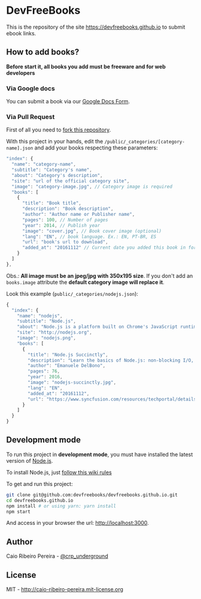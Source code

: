 # DevFreeBooks

This is the repository of the site https://devfreebooks.github.io to submit ebook links.

## How to add books?

**Before start it, all books you add must be freeware and for web developers**

### Via Google docs

You can submit a book via our [Google Docs Form](https://docs.google.com/forms/d/e/1FAIpQLSeXsmlLo3S7lJF82LGTOMoMpA4vg_T38Ez47gQoU6P6KaFwQg/viewform).

### Via Pull Request

First of all you need to [fork this repository](https://github.com/devfreebooks/devfreebooks.github.io/fork).

With this project in your hands, edit the `/public/_categories/[category-name].json` and add your books respecting these parameters:

``` javascript
"index": {
  "name": "category-name",
  "subtitle": "Category's name",
  "about": "Category's description",
  "site": "url of the official category site",
  "image": "category-image.jpg", // Category image is required
  "books": [
    {
      "title": "Book title",
      "description": "Book description",
      "author": "Author name or Publisher name",
      "pages": 100, // Number of pages
      "year": 2014, // Publish year
      "image": "cover.jpg", // Book cover image (optional)
      "lang": "EN", // book language. Ex.: EN, PT-BR, ES
      "url": "book's url to download",
      "added_at": "20161112" // Current date you added this book in format YYYYMMDD
    }
  ]
},
```

Obs.: **All image must be an jpeg/jpg with 350x195 size**. If you don't add an `books.image` attribute the **default category image will replace it**.

Look this example (`public/_categories/nodejs.json`):

``` javascript
{
  "index": {
    "name": "nodejs",
    "subtitle": "Node.js",
    "about": "Node.js is a platform built on Chrome's JavaScript runtime for easily building fast, scalable network applications. Node.js uses an event-driven, non-blocking I/O model that makes it lightweight and efficient, perfect for data-intensive real-time applications that run across distributed devices.",
    "site": "http://nodejs.org",
    "image": "nodejs.png",
    "books": [
      {
        "title": "Node.js Succinctly",
        "description": "Learn the basics of Node.js: non-blocking I/O, the event loop, modules, and the Node.js runtime environment. From there, dive into building practical solutions that interact with filesystems and streams, access databases, handle web server message queuing, and more.",
        "author": "Emanuele DelBono",
        "pages": 76,
        "year": 2016,
        "image": "nodejs-succinctly.jpg",
        "lang": "EN",        
        "added_at": "20161112",
        "url": "https://www.syncfusion.com/resources/techportal/details/ebooks/nodejs"
      }
    ]
  }
}
```

## Development mode

To run this project in **development mode**, you must have installed the latest version of [Node.js](http://nodejs.org).

To install Node.js, just [follow this wiki rules](http://nodejs.org/download)

To get and run this project:

``` bash
git clone git@github.com:devfreebooks/devfreebooks.github.io.git
cd devfreebooks.github.io
npm install # or using yarn: yarn install
npm start
```

And access in your browser the url: [http://localhost:3000](http://localhost:3000).

## Author

Caio Ribeiro Pereira - [@crp_underground](http://twitter.com/crp_underground)

## License

MIT - http://caio-ribeiro-pereira.mit-license.org
